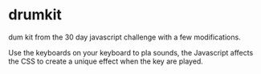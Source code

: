 # drumkit
dum kit from the 30 day javascript challenge with a few modifications.

Use the keyboards on your keyboard to pla sounds, the Javascript affects the CSS to create a unique effect when the key are played.
